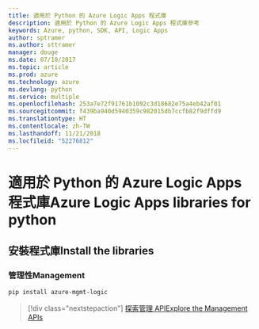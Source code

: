 ```yaml
---
title: 適用於 Python 的 Azure Logic Apps 程式庫
description: 適用於 Python 的 Azure Logic Apps 程式庫參考
keywords: Azure, python, SDK, API, Logic Apps
author: sptramer
ms.author: sttramer
manager: douge
ms.date: 07/10/2017
ms.topic: article
ms.prod: azure
ms.technology: azure
ms.devlang: python
ms.service: multiple
ms.openlocfilehash: 253a7e72f91761b1092c3d18682e75a4eb42af01
ms.sourcegitcommit: f439ba940d5940359c982015db7ccfb82f9dffd9
ms.translationtype: HT
ms.contentlocale: zh-TW
ms.lasthandoff: 11/21/2018
ms.locfileid: "52276812"
---
```

# <a name="azure-logic-apps-libraries-for-python"></a><span data-ttu-id="ca3a2-104">適用於 Python 的 Azure Logic Apps 程式庫</span><span class="sxs-lookup"><span data-stu-id="ca3a2-104">Azure Logic Apps libraries for python</span></span>

## <a name="install-the-libraries"></a><span data-ttu-id="ca3a2-105">安裝程式庫</span><span class="sxs-lookup"><span data-stu-id="ca3a2-105">Install the libraries</span></span>


### <a name="management"></a><span data-ttu-id="ca3a2-106">管理性</span><span class="sxs-lookup"><span data-stu-id="ca3a2-106">Management</span></span>

```bash
pip install azure-mgmt-logic
```
> [!div class="nextstepaction"]
> [<span data-ttu-id="ca3a2-107">探索管理 API</span><span class="sxs-lookup"><span data-stu-id="ca3a2-107">Explore the Management APIs</span></span>](/python/api/overview/azure/logicapps/management)